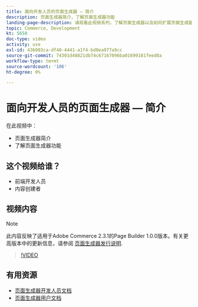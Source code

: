 ```yaml
---
title: 面向开发人员的页面生成器 — 简介
description: 页面生成器简介，了解页面生成器功能
landing-page-description: 请观看此视频系列，了解页面生成器以及如何扩展页面生成器以实现最佳效果 [!DNL Commerce] 店面体验。
topic: Commerce, Development
kt: 5650
doc-type: video
activity: use
exl-id: 436003ca-df48-4441-a1f4-bd8ea977a9cc
source-git-commit: 74301d48821db74c67167096ba01699181feed8a
workflow-type: tm+mt
source-wordcount: '106'
ht-degree: 0%

---
```


# 面向开发人员的页面生成器 — 简介

在此视频中：

- 页面生成器简介
- 了解页面生成器功能

## 这个视频给谁？

- 前端开发人员
- 内容创建者

## 视频内容

>[!NOTE]
>
>此内容反映了适用于Adobe Commerce 2.3.1的Page Builder 1.0.0版本。有关更高版本中的更新信息，请参阅 [页面生成器发行说明](https://devdocs.magento.com/page-builder/docs/release-notes.html).

>[!VIDEO](https://video.tv.adobe.com/v/35709?quality=12&learn=on)

## 有用资源

- [页面生成器开发人员文档](https://devdocs.magento.com/page-builder/docs/index.html)
- [页面生成器用户文档](https://docs.magento.com/user-guide/cms/page-builder.html)
